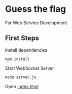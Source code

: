 # Guess the flag

For Web Service Development

## First Steps

Install dependencies

	npm install

Start WebSocket Server

	node server.js

Open [index.html](ui/index.html)
